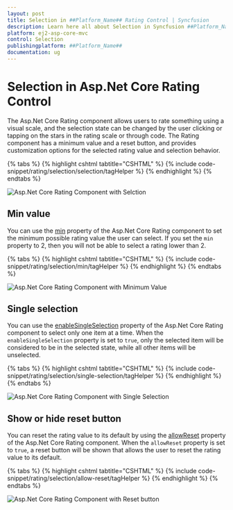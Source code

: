 ```yaml
---
layout: post
title: Selection in ##Platform_Name## Rating Control | Syncfusion
description: Learn here all about Selection in Syncfusion ##Platform_Name## Rating control of Syncfusion Essential JS 2 and more.
platform: ej2-asp-core-mvc
control: Selection
publishingplatform: ##Platform_Name##
documentation: ug
---
```


# Selection in Asp.Net Core Rating Control

The Asp.Net Core Rating component allows users to rate something using a visual scale, and the selection state can be changed by the user clicking or tapping on the stars in the rating scale or through code. The Rating component has a minimum value and a reset button, and provides customization options for the selected rating value and selection behavior.

{% tabs %}
{% highlight cshtml tabtitle="CSHTML" %}
{% include code-snippet/rating/selection/selection/tagHelper %}
{% endhighlight %}
{% endtabs %}

![Asp.Net Core Rating Component with Selction](./images/rating-selection.png)

## Min value

You can use the [min](https://help.syncfusion.com/cr/aspnetcore-js2/Syncfusion.EJ2.Inputs.Rating.html#Syncfusion_EJ2_Inputs_Rating_Min) property of the Asp.Net Core Rating component to set the minimum possible rating value the user can select. If you set the `min` property to 2, then you will not be able to select a rating lower than 2.

{% tabs %}
{% highlight cshtml tabtitle="CSHTML" %}
{% include code-snippet/rating/selection/min/tagHelper %}
{% endhighlight %}
{% endtabs %}

![Asp.Net Core Rating Component with Minimum Value](./images/rating-min.png)

## Single selection
You can use the [enableSingleSelection](https://help.syncfusion.com/cr/aspnetcore-js2/Syncfusion.EJ2.Inputs.Rating.html#Syncfusion_EJ2_Inputs_Rating_EnableSingleSelection) property of the Asp.Net Core Rating component to select only one item at a time. When the `enableSingleSelection` property is set to `true`, only the selected item will be considered to be in the selected state, while all other items will be unselected.

{% tabs %}
{% highlight cshtml tabtitle="CSHTML" %}
{% include code-snippet/rating/selection/single-selection/tagHelper %}
{% endhighlight %}
{% endtabs %}

![Asp.Net Core Rating Component with Single Selection](./images/rating-single-selection.png)

## Show or hide reset button

You can reset the rating value to its default by using the [allowReset](https://help.syncfusion.com/cr/aspnetcore-js2/Syncfusion.EJ2.Inputs.Rating.html#Syncfusion_EJ2_Inputs_Rating_AllowReset) property of the Asp.Net Core Rating component. When the `allowReset` property is set to `true`, a reset button will be shown that allows the user to reset the rating value to its default.

{% tabs %}
{% highlight cshtml tabtitle="CSHTML" %}
{% include code-snippet/rating/selection/allow-reset/tagHelper %}
{% endhighlight %}
{% endtabs %}

![Asp.Net Core Rating Component with Reset button](./images/rating-allow-reset.png)
